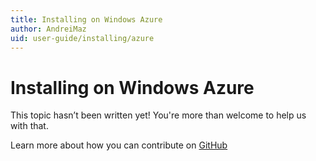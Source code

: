 ```yaml
---
title: Installing on Windows Azure
author: AndreiMaz
uid: user-guide/installing/azure
---
```

# Installing on Windows Azure

This topic hasn’t been written yet! You're more than welcome to help us with that.

Learn more about how you can contribute on [GitHub](https://github.com/nopSolutions/nopCommerce-Docs/blob/master/CONTRIBUTING.md)